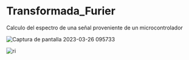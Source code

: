 # Transformada_Furier
Calculo del espectro de una señal proveniente de un microcontrolador

![Captura de pantalla 2023-03-26 095733](https://user-images.githubusercontent.com/85959332/227788005-8872f8ab-d150-4e26-9107-067e1546e533.png)

![ri](https://user-images.githubusercontent.com/85959332/227787284-d1d9001c-e8f3-4af3-870f-df33970a2bc1.jpg)
